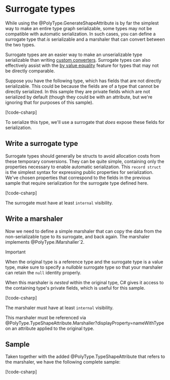 # Surrogate types

While using the @PolyType.GenerateShapeAttribute is by far the simplest way to make an entire type graph serializable, some types may not be compatible with automatic serialization.
In such cases, you can define a surrogate type that _is_ serializable and a marshaler that can convert between the two types.

Surrogate types are an easier way to make an unserializable type serializable than writing [custom converters](custom-converters.md).
Surrogate types can also effectively assist with the [by value equality](byvalue-equality.md) feature for types that may not be directly comparable.

Suppose you have the following type, which has fields that are not directly serializable.
This could be because the fields are of a type that cannot be directly serialized.
In this sample they are private fields which are not serialized by default (though they could be with an attribute, but we're ignoring that for purposes of this sample).

[!code-csharp[](../../samples/SurrogateTypes.cs#OnlyOriginalType)]

To serialize this type, we'll use a surrogate that _does_ expose these fields for serialization.

## Write a surrogate type

Surrogate types should generally be structs to avoid allocation costs from these temporary conversions.
They can be quite simple, containing only the properties necessary to enable automatic serialization.
This `record struct` is the simplest syntax for expressing public properties for serialization.
We've chosen properties that correspond to the fields in the previous sample that require serialization for the surrogate type defined here.

[!code-csharp[](../../samples/SurrogateTypes.cs#SurrogateType)]

The surrogate must have at least `internal` visibility.

## Write a marshaler

Now we need to define a simple marshaler that can copy the data from the non-serializable type to its surrogate, and back again.
The marshaler implements @PolyType.IMarshaller`2.

> [!IMPORTANT]
> When the original type is a reference type and the surrogate type is a value type, make sure to specify a _nullable_ surrogate type so that your marshaler can retain the `null` identity properly.

When this marshaler is _nested_ within the original type, C# gives it access to the containing type's private fields, which is useful for this sample.

[!code-csharp[](../../samples/SurrogateTypes.cs#Marshaler)]

The marshaler must have at least `internal` visibility.

This marshaler must be referenced via @PolyType.TypeShapeAttribute.Marshaller?displayProperty=nameWithType on an attribute applied to the original type.

## Sample

Taken together with the added @PolyType.TypeShapeAttribute that refers to the marshaler, we have the following complete sample:

[!code-csharp[](../../samples/SurrogateTypes.cs#CompleteSample)]
